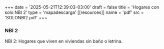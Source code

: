 +++
date = '2025-05-21T12:39:03-03:00'
draft = false
title = 'Hogares con solo NBI 2'
type = 'mapadescarga'
[[resources]]
    name = 'pdf'
    src = 'SOLONBI2.pdf'
+++

### NBI 2

NBI 2: Hogares que viven en viviendas sin baño o letrina.
